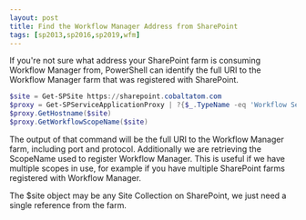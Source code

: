 ```yaml
---
layout: post
title: Find the Workflow Manager Address from SharePoint
tags: [sp2013,sp2016,sp2019,wfm]
---
```


If you're not sure what address your SharePoint farm is consuming Workflow Manager from, PowerShell can identify the full URI to the Workflow Manager farm that was registered with SharePoint.

```powershell
$site = Get-SPSite https://sharepoint.cobaltatom.com
$proxy = Get-SPServiceApplicationProxy | ?{$_.TypeName -eq 'Workflow Service Application Proxy'}
$proxy.GetHostname($site)
$proxy.GetWorkflowScopeName($site)
```

The output of that command will be the full URI to the Workflow Manager farm, including port and protocol. Additionally we are retrieving the ScopeName used to register Workflow Manager. This is useful if we have multiple scopes in use, for example if you have multiple SharePoint farms registered with Workflow Manager.

The $site object may be any Site Collection on SharePoint, we just need a single reference from the farm.